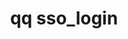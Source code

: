 ---
category: sso
command: sso_login
optional_options: []
permalink: /qq-cli-command-guide/sso/sso_login.html
positional_options: []
sidebar: qq_cli_command_reference_sidebar
summary: This section explains how to use the <code>qq sso_login</code> command.
synopsis: Perform an interactive SAML single sign-on (SSO) authentication process
  for the cluster.
title: qq sso_login
usage: qq sso_login [-h]
zendesk_source: qq CLI Command Guide

---